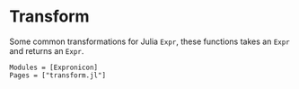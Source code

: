 # Transform

Some common transformations for Julia `Expr`, these functions takes an `Expr` and returns an `Expr`.

```@autodocs
Modules = [Expronicon]
Pages = ["transform.jl"]
```
